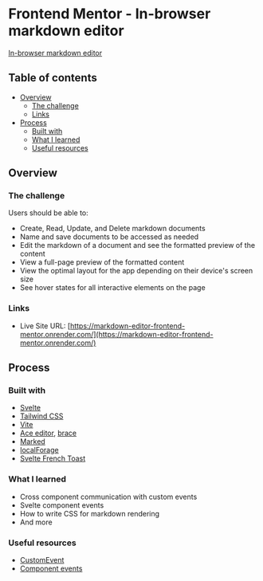 # Frontend Mentor - In-browser markdown editor

[In-browser markdown editor](https://www.frontendmentor.io/challenges/inbrowser-markdown-editor-r16TrrQX9)

## Table of contents

- [Overview](#overview)
  - [The challenge](#the-challenge)
  - [Links](#links)
- [Process](#my-process)
  - [Built with](#built-with)
  - [What I learned](#what-i-learned)
  - [Useful resources](#useful-resources)

## Overview

### The challenge

Users should be able to:

- Create, Read, Update, and Delete markdown documents
- Name and save documents to be accessed as needed
- Edit the markdown of a document and see the formatted preview of the content
- View a full-page preview of the formatted content
- View the optimal layout for the app depending on their device's screen size
- See hover states for all interactive elements on the page

### Links

- Live Site URL: [https://markdown-editor-frontend-mentor.onrender.com/](https://markdown-editor-frontend-mentor.onrender.com/)

## Process

### Built with

- [Svelte](https://svelte.dev/)
- [Tailwind CSS](https://tailwindcss.com/)
- [Vite](https://vitejs.dev/)
- [Ace editor](https://ace.c9.io/), [brace](https://www.npmjs.com/package/brace)
- [Marked](https://marked.js.org/)
- [localForage](https://github.com/localForage/localForage)
- [Svelte French Toast](https://svelte-french-toast.com/)

### What I learned

- Cross component communication with custom events
- Svelte component events
- How to write CSS for markdown rendering
- And more

### Useful resources

- [CustomEvent](https://developer.mozilla.org/en-US/docs/Web/API/CustomEvent/CustomEvent)
- [Component events](https://learn.svelte.dev/tutorial/component-events)
